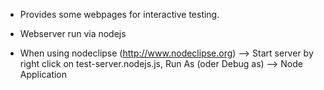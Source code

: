 - Provides some webpages for interactive testing.
- Webserver run via nodejs

- When using nodeclipse (http://www.nodeclipse.org)
	--> Start server by right click on test-server.nodejs.js, Run As (oder Debug as) --> Node Application
	